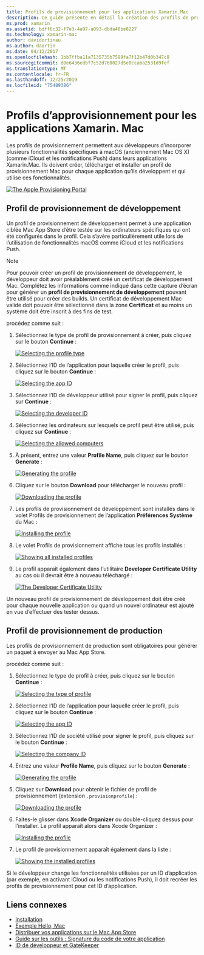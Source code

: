 ```yaml
---
title: Profils de provisionnement pour les applications Xamarin.Mac
description: Ce guide présente en détail la création des profils de provisionnement nécessaires qui seront exigés pour publier une application Xamarin.Mac.
ms.prod: xamarin
ms.assetid: bdff6c32-f7e3-4a97-a093-dbda48be8227
ms.technology: xamarin-mac
author: davidortinau
ms.author: daortin
ms.date: 04/12/2017
ms.openlocfilehash: 1bb7ffba11a7135735b7599fa7f12b47d0b347c8
ms.sourcegitcommit: d0e6436edbf7c52d760027d5e0ccaba2531d9fef
ms.translationtype: MT
ms.contentlocale: fr-FR
ms.lasthandoff: 12/25/2019
ms.locfileid: "75489386"
---
```

# <a name="provisioning-profiles-for-xamarinmac-apps"></a>Profils d’approvisionnement pour les applications Xamarin. Mac

Les profils de provisionnement permettent aux développeurs d’incorporer plusieurs fonctionnalités spécifiques à macOS (anciennement Mac OS X) (comme iCloud et les notifications Push) dans leurs applications Xamarin.Mac. Ils doivent créer, télécharger et installer un profil de provisionnement Mac pour chaque application qu’ils développent et qui utilise ces fonctionnalités.

[![](profiles-images/certif13.png "The Apple Provisioning Portal")](profiles-images/certif13.png#lightbox)

## <a name="development-provisioning-profile"></a>Profil de provisionnement de développement

Un profil de provisionnement de développement permet à une application ciblée Mac App Store d’être testée sur les ordinateurs spécifiques qui ont été configurés dans le profil. Cela s’avère particulièrement utile lors de l’utilisation de fonctionnalités macOS comme iCloud et les notifications Push.

> [!NOTE]
> Pour pouvoir créer un profil de provisionnement de développement, le développeur doit avoir préalablement créé un certificat de développement Mac. Complétez les informations comme indiqué dans cette capture d’écran pour générer un **profil de provisionnement de développement** pouvant être utilisé pour créer des builds. Un certificat de développement Mac valide doit pouvoir être sélectionné dans la zone **Certificat** et au moins un système doit être inscrit à des fins de test.

procédez comme suit :

1. Sélectionnez le type de profil de provisionnement à créer, puis cliquez sur le bouton **Continue** : 

    [![](profiles-images/certif14.png "Selecting the profile type")](profiles-images/certif14.png#lightbox)
2. Sélectionnez l’ID de l’application pour laquelle créer le profil, puis cliquez sur le bouton **Continue** : 

    [![](profiles-images/certif15.png "Selecting the app ID")](profiles-images/certif15.png#lightbox)
3. Sélectionnez l’ID de développeur utilisé pour signer le profil, puis cliquez sur **Continue** : 

    [![](profiles-images/certif16.png "Selecting the developer ID")](profiles-images/certif16.png#lightbox)
4. Sélectionnez les ordinateurs sur lesquels ce profil peut être utilisé, puis cliquez sur **Continue** : 

    [![](profiles-images/certif17.png "Selecting the allowed computers")](profiles-images/certif17.png#lightbox)
5. À présent, entrez une valeur **Profile Name**, puis cliquez sur le bouton **Generate** : 

    [![](profiles-images/certif18.png "Generating the profile")](profiles-images/certif18.png#lightbox)
6. Cliquez sur le bouton **Download** pour télécharger le nouveau profil : 

    [![](profiles-images/certif19.png "Downloading the profile")](profiles-images/certif19.png#lightbox)
7. Les profils de provisionnement de développement sont installés dans le volet Profils de provisionnement de l’application **Préférences Système** du Mac : 

    [![](profiles-images/certif20.png "Installing the profile")](profiles-images/certif20.png#lightbox)
8. Le volet Profils de provisionnement affiche tous les profils installés : 

    [![](profiles-images/image47.png "Showing all installed profiles")](profiles-images/image47.png#lightbox)
9. Le profil apparaît également dans l’utilitaire **Developer Certificate Utility** au cas où il devrait être à nouveau téléchargé : 

    [![](profiles-images/image48.png "The Developer Certificate Utility")](profiles-images/image48.png#lightbox)

Un nouveau profil de provisionnement de développement doit être créé pour chaque nouvelle application ou quand un nouvel ordinateur est ajouté en vue d’effectuer des tester dessus.

## <a name="production-provisioning-profile"></a>Profil de provisionnement de production

Les profils de provisionnement de production sont obligatoires pour générer un paquet à envoyer au Mac App Store.

procédez comme suit :

1. Sélectionnez le type de profil à créer, puis cliquez sur le bouton **Continue** : 

    [![](profiles-images/certif21.png "Selecting the type of profile")](profiles-images/certif21.png#lightbox)
2. Sélectionnez l’ID de l’application pour laquelle créer le profil, puis cliquez sur le bouton **Continue** : 

    [![](profiles-images/certif15.png "Selecting the app ID")](profiles-images/certif15.png#lightbox)
3. Sélectionnez l’ID de société utilisé pour signer le profil, puis cliquez sur le bouton **Continue** : 

    [![](profiles-images/certif23.png "Selecting the company ID")](profiles-images/certif23.png#lightbox)
4. Entrez une valeur **Profile Name**, puis cliquez sur le bouton **Generate** : 

    [![](profiles-images/certif24.png "Generating the profile")](profiles-images/certif24.png#lightbox)
5. Cliquez sur **Download** pour obtenir le fichier de profil de provisionnement (extension `.provisionprofile`) : 

    [![](profiles-images/certif25.png "Downloading the profile")](profiles-images/certif25.png#lightbox)
6. Faites-le glisser dans **Xcode Organizer** ou double-cliquez dessus pour l’installer. Le profil apparaît alors dans Xcode Organizer : 

    [![](profiles-images/image51.png "Installing the profile")](profiles-images/image51.png#lightbox)
7. Le profil de provisionnement apparaît également dans la liste : 

    [![](profiles-images/certif26.png "Showing the installed profiles")](profiles-images/certif26.png#lightbox)

Si le développeur change les fonctionnalités utilisées par un ID d’application (par exemple, en activant iCloud ou les notifications Push), il doit recréer les profils de provisionnement pour cet ID d’application.

## <a name="related-links"></a>Liens connexes

- [Installation](~//mac/get-started/installation.md)
- [Exemple Hello, Mac](~//mac/get-started/hello-mac.md)
- [Distribuer vos applications sur le Mac App Store](https://developer.apple.com/devcenter/mac/checklist/)
- [Guide sur les outils : Signature du code de votre application](https://developer.apple.com/library/mac/#documentation/ToolsLanguages/Conceptual/OSXWorkflowGuide/CodeSigning/CodeSigning.html)
- [ID de développeur et GateKeeper](https://developer.apple.com/resources/developer-id/)
